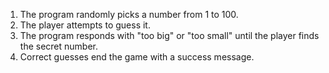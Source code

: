 1. The program randomly picks a number from 1 to 100.
2. The player attempts to guess it.
3. The program responds with "too big" or "too small" until the player finds the secret number.
4. Correct guesses end the game with a success message.
